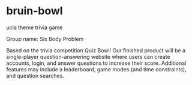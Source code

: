 # bruin-bowl
ucla theme trivia game

Group name: Six Body Problem

Based on the trivia competition Quiz Bowl! 
Our finished product will be a single-player question-answering website where users can create accounts, login, and answer questions to increase their score. 
Additional features may include a leaderboard, game modes (and time constraints), and question searches. 


